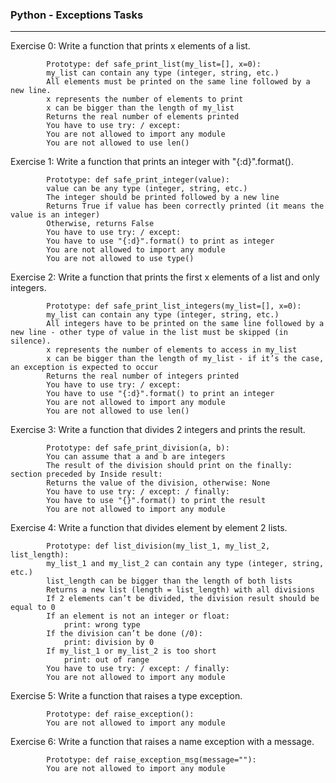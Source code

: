 ### Python - Exceptions Tasks
---
Exercise 0: Write a function that prints x elements of a list.

            Prototype: def safe_print_list(my_list=[], x=0):
            my_list can contain any type (integer, string, etc.)
            All elements must be printed on the same line followed by a new line.
            x represents the number of elements to print
            x can be bigger than the length of my_list
            Returns the real number of elements printed
            You have to use try: / except:
            You are not allowed to import any module
            You are not allowed to use len()

Exercise 1: Write a function that prints an integer with "{:d}".format().

            Prototype: def safe_print_integer(value):
            value can be any type (integer, string, etc.)
            The integer should be printed followed by a new line
            Returns True if value has been correctly printed (it means the value is an integer)
            Otherwise, returns False
            You have to use try: / except:
            You have to use "{:d}".format() to print as integer
            You are not allowed to import any module
            You are not allowed to use type()

Exercise 2: Write a function that prints the first x elements of a list and only integers.

            Prototype: def safe_print_list_integers(my_list=[], x=0):
            my_list can contain any type (integer, string, etc.)
            All integers have to be printed on the same line followed by a new line - other type of value in the list must be skipped (in silence).
            x represents the number of elements to access in my_list
            x can be bigger than the length of my_list - if it’s the case, an exception is expected to occur
            Returns the real number of integers printed
            You have to use try: / except:
            You have to use "{:d}".format() to print an integer
            You are not allowed to import any module
            You are not allowed to use len()

Exercise 3: Write a function that divides 2 integers and prints the result.

            Prototype: def safe_print_division(a, b):
            You can assume that a and b are integers
            The result of the division should print on the finally: section preceded by Inside result:
            Returns the value of the division, otherwise: None
            You have to use try: / except: / finally:
            You have to use "{}".format() to print the result
            You are not allowed to import any module

Exercise 4: Write a function that divides element by element 2 lists.

            Prototype: def list_division(my_list_1, my_list_2, list_length):
            my_list_1 and my_list_2 can contain any type (integer, string, etc.)
            list_length can be bigger than the length of both lists
            Returns a new list (length = list_length) with all divisions
            If 2 elements can’t be divided, the division result should be equal to 0
            If an element is not an integer or float:
                print: wrong type
            If the division can’t be done (/0):
                print: division by 0
            If my_list_1 or my_list_2 is too short
                print: out of range
            You have to use try: / except: / finally:
            You are not allowed to import any module

Exercise 5: Write a function that raises a type exception.

            Prototype: def raise_exception():
            You are not allowed to import any module

Exercise 6: Write a function that raises a name exception with a message.

            Prototype: def raise_exception_msg(message=""):
            You are not allowed to import any module
